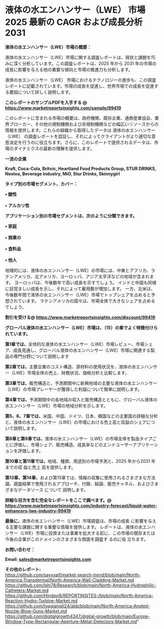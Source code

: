 # 液体の水エンハンサー（LWE） 市場 2025 最新の CAGR および成長分析 2031

<strong><b>液体の水エンハンサー（LWE）市場の概要：</b></strong>

液体の水エンハンサー（LWE）市場に関する調査レポートは、現状と課題を巧みに深く分析しています。この調査レポートは、2025 年から 2031 年の市場の成長に影響を与える他の重要な傾向と市場の推進力も分析します。

液体の水エンハンサー（LWE） 市場におけるテクノロジーの進歩も、この調査レポートに記載されています。市場の成長を促進し、世界市場での成長を促進する要因について詳しく説明します。

<strong>このレポートのサンプルPDFを入手する @ <a href=https://www.marketreportsinsights.com/sample/99419>https://www.marketreportsinsights.com/sample/99419</a></strong>

このレポートに含まれる市場の概要は、政府機関、既存企業、通商産業協会、業界ブローカー、その他の規制機関および非規制機関などの幅広いリソースからの情報を提供します。これらの組織から取得したデータは 液体の水エンハンサー（LWE） の調査レポートを認証し、それによってクライアントがより適切な意思決定を行うのに役立ちます。さらに、このレポートで提供されるデータは、市場のダイナミクスの最新の理解を提供します。

<strong>一流の企業</strong>

<strong><b>Kraft, Coca-Cola, Britvic, Heartland Food Products Group, STUR DRINKS, Nestea, Beverage Industry, MiO, Stur Drinks, Skinnygirl</b></strong>

<strong><b>タイプ別の市場セグメント、カバー：</b></strong>

<strong>• 酸性<br><br>• アルカリ性</strong>

<strong><b>アプリケーション別の市場セグメントは、次のように分類できます。</b></strong>

<strong>• 家庭<br><br>• 商業の<br><br>• 食料品<br><br>• 他人</strong>

 地理的には、液体の水エンハンサー（LWE）の市場には、中東とアフリカ、ラテンアメリカ、北アメリカ、ヨーロッパ、アジア太平洋などの地域が含まれます。 ヨーロッパは、今後数年で高い成長を示すでしょう。 インドと中国も同様に目覚ましい成長を示し、それによって雇用数が増加します。 一方、北米は、今後数年間で液体の水エンハンサー（LWE）市場でトップシェアを占めると予想されています。 ラテンアメリカの国々は、市場全体で大きなシェアを占めるでしょう。

<strong>割引を受ける@ <a href=https://www.marketreportsinsights.com/discount/99419>https://www.marketreportsinsights.com/discount/99419</a></strong>

<strong><b>グローバル液体の水エンハンサー（LWE）市場は、（15）の章でよく特徴付けられています。</b></strong>

<strong><b>第</b></strong><strong><b>1章では、</b></strong>全体的な液体の水エンハンサー（LWE）市場レビュー、市場シェア、成長見通し、グローバル液体の水エンハンサー（LWE）市場に関連する製品の専門分野について説明します

<strong><b>第2章では、</b></strong>主要企業のコスト構造、原材料の使用状況を、液体の水エンハンサー（LWE）市場全体の売上、財務状況、価格分析と比較します。

<strong><b>第3章では、</b></strong>販売構造と、予測期間中に新興地域の主要な液体の水エンハンサー（LWE）の市場プレーヤーが獲得した利益について簡単に説明します。

<strong><b>第4章では、</b></strong>予測期間中の各地域の収入と販売構造とともに、グローバル液体の水エンハンサー（LWE）市場の地域分析を示します。

<strong><b>第5、6、7章では、</b></strong>米国、中国、ドイツ、日本、韓国などの主要国の詳細な分析と、液体の水エンハンサー（LWE）の市場における売上高と収益のシェアについて説明します。

<strong><b>第8章と第9章では、</b></strong>液体の水エンハンサー（LWE）の市場全体を製品タイプごとに評価し、市場シェア、販売構造、成長率などのエンドユーザーアプリケーションを評価します。

<strong><b>第10章と第11章では、</b></strong>地域、種類、用途別の市場予測と、2025 年から2031 年までの収 益と売上 高を提供します。

<strong><b>第13章、第14章、</b></strong>および第15章では、情報の収集に使用されるさまざまな方法論、調査結果で使用されるアプローチ、付録、結論、販売チャネル、およびさまざまなデータソース について 説明します。

<strong>詳細な目次を含む完全なレポートをここで調べます。@ <a href=https://www.marketreportsinsights.com/industry-forecast/liquid-water-enhancers-lwe-industry-99419>https://www.marketreportsinsights.com/industry-forecast/liquid-water-enhancers-lwe-industry-99419</a></strong>

<strong><b>最後に、</b></strong>液体の水エンハンサー（LWE）市場調査は、市場の成長 に影響を</a>与える主要な課題に関する重要な情報を提供します。 レポートは、液体の水エンハンサー（LWE）市場に投資または事業を拡大する前に、この市場の既存または今後の企業がこのドメインのさまざまな側面を調査す るのに役 立ちます。

<strong><b>お問い合わせ：</b></strong>

<strong>Email: </strong><a href=mailto:sales@marketreportsinsights.com><strong>sales@marketreportsinsights.com</strong></a>

<strong>その他のレポート:</strong>
<br>
<a href=https://github.com/sayysaif/market-search-trend/blob/main/North-America-Transdermal/North-America-Wall-Cladding-Market.md>https://github.com/sayysaif/market-search-trend/blob/main/North-America-Transdermal/North-America-Wall-Cladding-Market.md</a>
<br>
<a href=https://github.com/Ishi78/Research/blob/main/North-America-Hydrophilic-Catheters-Market.md>https://github.com/Ishi78/Research/blob/main/North-America-Hydrophilic-Catheters-Market.md</a>
<br>
<a href=https://github.com/Hindavi8/REPORTINSITES-/blob/main/North-America-Reaction-Hydro-Turbine-Market.md>https://github.com/Hindavi8/REPORTINSITES-/blob/main/North-America-Reaction-Hydro-Turbine-Market.md</a>
<br>
<a href=https://github.com/tyagianjali24/abb/blob/main/North-America-Angled-Nozzle-Blow-Guns-Market.md>https://github.com/tyagianjali24/abb/blob/main/North-America-Angled-Nozzle-Blow-Guns-Market.md</a>
<br>
<a href=https://github.com/digitalgrowth4347/digital-growth/blob/main/Europe-Window-Type-Rectangular-Aperture-Metal-Detectors-Market.md>https://github.com/digitalgrowth4347/digital-growth/blob/main/Europe-Window-Type-Rectangular-Aperture-Metal-Detectors-Market.md</a>"
